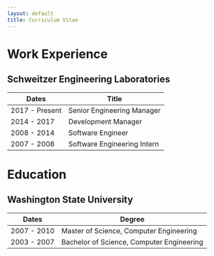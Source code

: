 ```yaml
---
layout: default
title: Curriculum Vitae
---
```


# Work Experience

## Schweitzer Engineering Laboratories

| Dates          | Title                       |
|----------------|-----------------------------|
| 2017 - Present | Senior Engineering Manager  |
| 2014 - 2017    | Development Manager         |
| 2008 - 2014    | Software Engineer           |
| 2007 - 2008    | Software Engineering Intern |

# Education

## Washington State University

| Dates      | Degree                                    |
|------------|-------------------------------------------|
|2007 - 2010 | Master of Science, Computer Engineering   |
|2003 - 2007 | Bachelor of Science, Computer Engineering |
